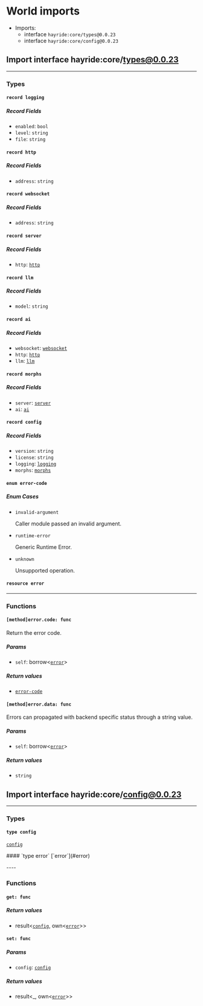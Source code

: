 # <a id="imports"></a>World imports


 - Imports:
    - interface `hayride:core/types@0.0.23`
    - interface `hayride:core/config@0.0.23`

## <a id="hayride_core_types_0_0_23"></a>Import interface hayride:core/types@0.0.23


----

### Types

#### <a id="logging"></a>`record logging`


##### Record Fields

- <a id="logging.enabled"></a>`enabled`: `bool`
- <a id="logging.level"></a>`level`: `string`
- <a id="logging.file"></a>`file`: `string`
#### <a id="http"></a>`record http`


##### Record Fields

- <a id="http.address"></a>`address`: `string`
#### <a id="websocket"></a>`record websocket`


##### Record Fields

- <a id="websocket.address"></a>`address`: `string`
#### <a id="server"></a>`record server`


##### Record Fields

- <a id="server.http"></a>`http`: [`http`](#http)
#### <a id="llm"></a>`record llm`


##### Record Fields

- <a id="llm.model"></a>`model`: `string`
#### <a id="ai"></a>`record ai`


##### Record Fields

- <a id="ai.websocket"></a>`websocket`: [`websocket`](#websocket)
- <a id="ai.http"></a>`http`: [`http`](#http)
- <a id="ai.llm"></a>`llm`: [`llm`](#llm)
#### <a id="morphs"></a>`record morphs`


##### Record Fields

- <a id="morphs.server"></a>`server`: [`server`](#server)
- <a id="morphs.ai"></a>`ai`: [`ai`](#ai)
#### <a id="config"></a>`record config`


##### Record Fields

- <a id="config.version"></a>`version`: `string`
- <a id="config.license"></a>`license`: `string`
- <a id="config.logging"></a>`logging`: [`logging`](#logging)
- <a id="config.morphs"></a>`morphs`: [`morphs`](#morphs)
#### <a id="error_code"></a>`enum error-code`


##### Enum Cases

- <a id="error_code.invalid_argument"></a>`invalid-argument`
  <p>Caller module passed an invalid argument.

- <a id="error_code.runtime_error"></a>`runtime-error`
  <p>Generic Runtime Error.

- <a id="error_code.unknown"></a>`unknown`
  <p>Unsupported operation.

#### <a id="error"></a>`resource error`

----

### Functions

#### <a id="method_error_code"></a>`[method]error.code: func`

Return the error code.

##### Params

- <a id="method_error_code.self"></a>`self`: borrow<[`error`](#error)>

##### Return values

- <a id="method_error_code.0"></a> [`error-code`](#error_code)

#### <a id="method_error_data"></a>`[method]error.data: func`

Errors can propagated with backend specific status through a string value.

##### Params

- <a id="method_error_data.self"></a>`self`: borrow<[`error`](#error)>

##### Return values

- <a id="method_error_data.0"></a> `string`

## <a id="hayride_core_config_0_0_23"></a>Import interface hayride:core/config@0.0.23


----

### Types

#### <a id="config"></a>`type config`
[`config`](#config)
<p>
#### <a id="error"></a>`type error`
[`error`](#error)
<p>
----

### Functions

#### <a id="get"></a>`get: func`


##### Return values

- <a id="get.0"></a> result<[`config`](#config), own<[`error`](#error)>>

#### <a id="set"></a>`set: func`


##### Params

- <a id="set.config"></a>`config`: [`config`](#config)

##### Return values

- <a id="set.0"></a> result<_, own<[`error`](#error)>>


